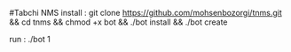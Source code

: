 #Tabchi NMS
install :
git clone https://github.com/mohsenbozorgi/tnms.git && cd tnms && chmod +x bot && ./bot install && ./bot create
 
 run :
 ./bot 1
